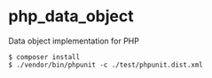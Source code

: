 # php_data_object
Data object implementation for PHP


    $ composer install
    $ ./vendor/bin/phpunit -c ./test/phpunit.dist.xml 